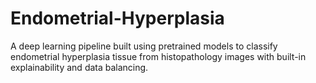 # Endometrial-Hyperplasia
A deep learning pipeline built using pretrained models to classify endometrial hyperplasia tissue from histopathology images with built-in explainability and data balancing. 
